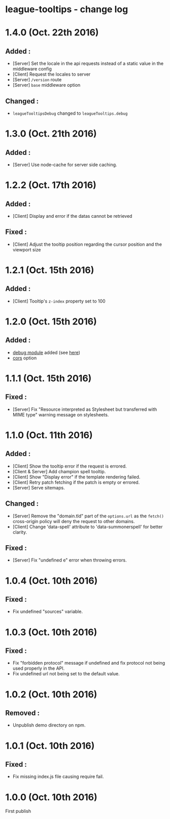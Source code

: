 # league-tooltips - change log

# 1.4.0 (Oct. 22th 2016)

## **Added :**

* [Server] Set the locale in the api requests instead of a static value in the middleware config
* [Client] Request the locales to server
* [Server] `/version` route
* [Server] `base` middleware option

## **Changed :**

* `leagueTooltipsDebug` changed to `leagueTooltips.debug`

# 1.3.0 (Oct. 21th 2016)

## **Added :**

* [Server] Use node-cache for server side caching.

# 1.2.2 (Oct. 17th 2016)

## **Added :**

* [Client] Display and error if the datas cannot be retrieved

## **Fixed :**

* [Client] Adjust the tooltip position regarding the cursor position and the viewport size

# 1.2.1 (Oct. 15th 2016)

## **Added :**

* [Client] Tooltip's `z-index` property set to 100

# 1.2.0 (Oct. 15th 2016)

## **Added :**

* [debug module](https://www.npmjs.com/package/debug) added (see [here](https://github.com/Ilshidur/league-tooltips#debug))
* [cors](https://github.com/Ilshidur/league-tooltips#--cors) option

# 1.1.1 (Oct. 15th 2016)

## **Fixed :**

* [Server] Fix "Resource interpreted as Stylesheet but transferred with MIME type" warning message on stylesheets.

# 1.1.0 (Oct. 11th 2016)

## **Added :**

* [Client] Show the tooltip error if the request is errored.
* [Client & Server] Add champion spell tooltip.
* [Client] Show "Display error" if the template rendering failed.
* [Client] Retry patch fetching if the patch is empty or errored.
* [Server] Serve sitemaps.

## **Changed :**

* [Server] Remove the "domain.tld" part of the `options.url` as the `fetch()` cross-origin policy will deny the request to other domains.
* [Client] Change 'data-spell' attribute to 'data-summonerspell' for better clarity.

## **Fixed :**

* [Server] Fix "undefined e" error when throwing errors.

# 1.0.4 (Oct. 10th 2016)

## **Fixed :**

* Fix undefined "sources" variable.

# 1.0.3 (Oct. 10th 2016)

## **Fixed :**

* Fix "forbidden protocol" message if undefined and fix protocol not being used properly in the API.
* Fix undefined url not being set to the default value.

# 1.0.2 (Oct. 10th 2016)

## **Removed :**

* Unpublish demo directory on npm.

# 1.0.1 (Oct. 10th 2016)

## **Fixed :**

* Fix missing index.js file causing require fail.

# 1.0.0 (Oct. 10th 2016)

First publish

